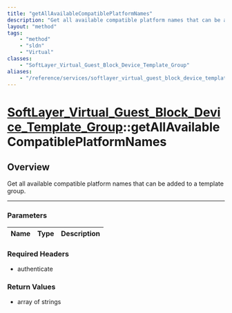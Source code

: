 ```yaml
---
title: "getAllAvailableCompatiblePlatformNames"
description: "Get all available compatible platform names that can be added to a template group."
layout: "method"
tags:
    - "method"
    - "sldn"
    - "Virtual"
classes:
    - "SoftLayer_Virtual_Guest_Block_Device_Template_Group"
aliases:
    - "/reference/services/softlayer_virtual_guest_block_device_template_group/getAllAvailableCompatiblePlatformNames"
---
```

# [SoftLayer_Virtual_Guest_Block_Device_Template_Group](/reference/services/SoftLayer_Virtual_Guest_Block_Device_Template_Group)::getAllAvailableCompatiblePlatformNames




## Overview 
Get all available compatible platform names that can be added to a template group. 

-----

### Parameters 
|Name | Type | Description |
| --- | --- | --- |


### Required Headers
* authenticate


### Return Values
* array of strings




